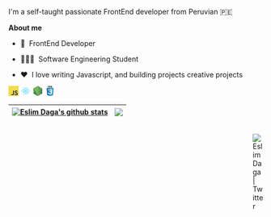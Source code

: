 I'm a self-taught passionate FrontEnd developer from Peruvian 🇵🇪

**About me**

- 📖 &nbsp;FrontEnd Developer

- 👨🏻‍🎓 &nbsp;Software Engineering Student

- ❤️ &nbsp;I love writing Javascript, and building projects creative projects

<code><img height="20" src="https://raw.githubusercontent.com/github/explore/80688e429a7d4ef2fca1e82350fe8e3517d3494d/topics/javascript/javascript.png"></code>
<code><img height="20" src="https://raw.githubusercontent.com/github/explore/80688e429a7d4ef2fca1e82350fe8e3517d3494d/topics/react/react.png"></code>
<code><img height="20" src="https://raw.githubusercontent.com/github/explore/80688e429a7d4ef2fca1e82350fe8e3517d3494d/topics/nodejs/nodejs.png"></code>
<code><img height="20" src="https://raw.githubusercontent.com/github/explore/80688e429a7d4ef2fca1e82350fe8e3517d3494d/topics/css/css.png"></code>

| <a href="https://github.com/eslimdaga"><img align="center" src="https://github-readme-stats.vercel.app/api?username=eslimdaga&show_icons=true&include_all_commits=true&theme=radical&title_color='#AAAAAA'&hide_border=true" alt="Eslim Daga's github stats" /></a> | <a href="https://github.com/eslimdaga"><img align="center" src="https://github-readme-stats.vercel.app/api/top-langs/?username=eslimdaga&layout=compact&theme=radical&title_color='#AAAAAA'&hide_border=true" /></a> |
| ------------- | ------------- |

<br />

<a href="https://twitter.com/eslimdaga">
  <img align="right" alt="Eslim Daga | Twitter" width="21px" src="https://raw.githubusercontent.com/anuraghazra/anuraghazra/master/assets/twitter.svg" />
</a>
